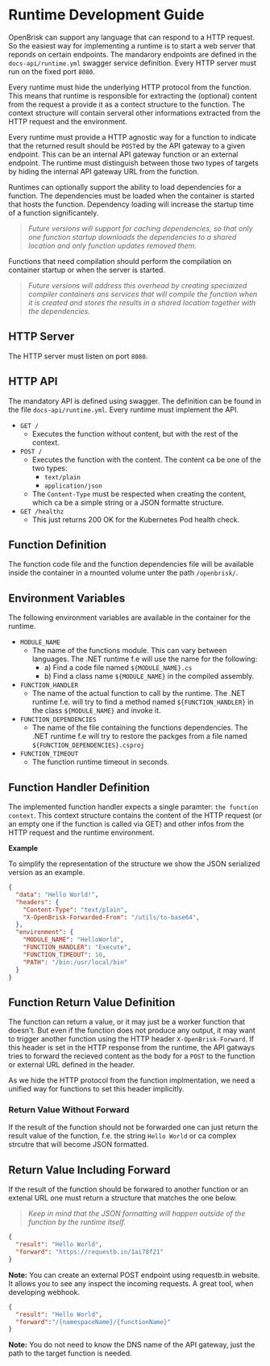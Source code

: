 # Runtime Development Guide

OpenBrisk can support any language that can respond to a HTTP request.
So the easiest way for implementing a runtime is to start a web server
that reponds on certain endpoints. The mandarory endpoints are defined 
in the `docs-api/runtime.yml` swagger service definition. Every HTTP
server must run on the fixed port `8080`.

Every runtime must hide the underlying HTTP protocol from the function.
This means that runtime is responsible for extracting the (optional)
content from the request a provide it as a contect structure to the
function. The context structure will contain serveral other informations
extracted from the HTTP request and the environment.

Every runtime must provide a HTTP agnostic way for a function to indicate
that the returned result should be `POST`ed by the API gateway to a given 
endpoint. This can be an internal API gateway function or an external 
endpoint. The runtime must distinguish between those two types of targets
by hiding the internal API gateway URL from the function.

Runtimes can optionally support the ability to load dependencies for a 
function. The dependencies must be loaded when the container is started
that hosts the function. Dependency loading will increase the startup
time of a function significantely. 

> _Future versions will support for caching dependencies, so that only one 
> function startup downloads the dependencies to a shared location and only 
> function updates removed them._

Functions that need compilation should perform the compilation on container
startup or when the server is started.

> _Future versions will address this overhead by creating speciaized compiler
> containers ans services that will compile the function when it is created
> and stores the results in a shared location together with the dependencies._

## HTTP Server

The HTTP server must listen on port `8080`. 

## HTTP API

The mandatory API is defined using swagger. The definition can be found in 
the file `docs-api/runtime.yml`. Every runtime must implement the API.

- `GET /`
  - Executes the function without content, but with the rest of the context.
- `POST /`
  - Executes the function with the content. The content ca be one of the two types:
    - `text/plain`
    - `application/json`
  - The `Content-Type` must be respected when creating the content, which ca be a simple string or a JSON formatte structure.
- `GET /healthz`
  - This just returns 200 OK for the Kubernetes Pod health check.

## Function Definition

The function code file and the function dependencies file will be available 
inside the container in a mounted volume unter the path `/openbrisk/`.

## Environment Variables

The following environment variables are available in the container for the runtime.

- `MODULE_NAME`
	- The name of the functions module. This can vary between languages. The .NET 
      runtime f.e will use the name for the following:
		- a) Find a code file named `${MODULE_NAME}.cs`
		- b) Find a class name `${MODULE_NAME}` in the compiled assembly.
- `FUNCTION_HANDLER`
	- The name of the actual function to call by the runtime. The .NET runtime f.e.
	  will try to find a method named `${FUNCTION_HANDLER}` in the class `${MODULE_NAME}`
	  and invoke it.
- `FUNCTION_DEPENDENCIES`
	- The name of the file containing the functions dependencies. The .NET runtime
	  f.e will try to restore the packges from a file named `${FUNCTION_DEPENDENCIES}.csproj`
- `FUNCTION_TIMEOUT`
	- The function runtime timeout in seconds.

## Function Handler Definition

The implemented function handler expects a single paramter: `the function context`.
This context structure contains the content of the HTTP request (or an empty one if
the function is called via GET) and other infos from the HTTP request and the runtime
environment.

**Example**

To simplify the representation of the structure we show the JSON serialized version
as an example.

```json
{
  "data": "Hello World!",
  "headers": {
    "Content-Type": "text/plain",
    "X-OpenBrisk-Forwarded-From": "/utils/to-base64",
  },
  "environment": {
    "MODULE_NAME": "HelloWorld",
    "FUNCTION_HANDLER": "Execute",
    "FUNCTION_TIMEOUT": 10,
    "PATH": "/bin:/usr/local/bin"
  }
}
```

## Function Return Value Definition

The function can return a value, or it may just be a worker function that doesn't.
But even if the function does not produce any output, it may want to trigger another
function using the HTTP header `X-OpenBrisk-Forward`. If this header is set in the
HTTP response from the runtime, the API gatways tries to forward the recieved content
as the body for a `POST` to the function or external URL defined in the header.

As we hide the HTTP protocol from the function implmentation, we need a unified way
for functions to set this header implicitly.

### Return Value Without Forward

If the result of the function should not be forwarded one can just return the result
value of the function, f.e. the string `Hello World` or ca complex strcutre that will
become JSON formatted.

## Return Value Including Forward

If the result of the function should be forwared to another function or an extenal
URL one must return a structure that matches the one below. 

> _Keep in mind that the JSON formatting will happen outside of the function by the 
> runtime itself._

```json
{
  "result": "Hello World",
  "forward": "https://requestb.in/1ai78f21"
}
```

**Note:** You can create an external POST endpoint using requestb.in website. It allows
you to see any inspect the incoming requests. A great tool, when developing webhook.

```json
{
  "result": "Hello World",
  "forward":"/{namespaceName}/{functionName}"
}
```

**Note:** You do not need to know the DNS name of the API gateway, just the path to
the target function is needed.
